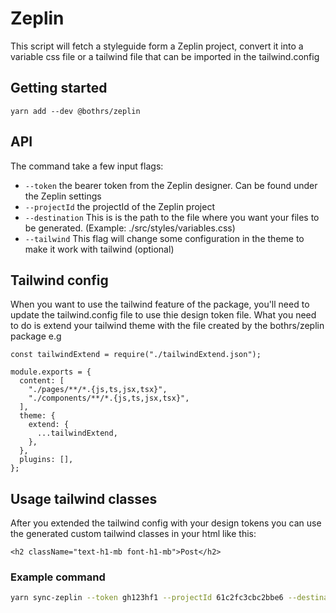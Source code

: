# Zeplin

This script will fetch a styleguide form a Zeplin project, convert it into a variable css file or a tailwind file that can be imported in the tailwind.config

## Getting started

`yarn add --dev @bothrs/zeplin`

## API

The command take a few input flags:

- `--token` the bearer token from the Zeplin designer. Can be found under the Zeplin settings
- `--projectId` the projectId of the Zeplin project
- `--destination` This is is the path to the file where you want your files to be generated. (Example: ./src/styles/variables.css)
- `--tailwind` This flag will change some configuration in the theme to make it work with tailwind (optional)

## Tailwind config
When you want to use the tailwind feature of the package, you'll need to update the tailwind.config file to use thie design token file. What you need to do is extend your tailwind theme with the file created by the bothrs/zeplin package e.g
```
const tailwindExtend = require("./tailwindExtend.json");

module.exports = {
  content: [
    "./pages/**/*.{js,ts,jsx,tsx}",
    "./components/**/*.{js,ts,jsx,tsx}",
  ],
  theme: {
    extend: {
      ...tailwindExtend,
    },
  },
  plugins: [],
};
```

## Usage tailwind classes
After you extended the tailwind config with your design tokens you can use the generated custom tailwind classes in your html like this:
```
<h2 className="text-h1-mb font-h1-mb">Post</h2>
```

### Example command

```bash
yarn sync-zeplin --token gh123hf1 --projectId 61c2fc3cbc2bbe6 --destination ./src/styles/variables.css
```
